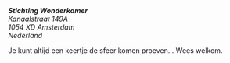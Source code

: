 <address>
<b>Stichting Wonderkamer</b>
<br>Kanaalstraat 149A<br>
1054 XD Amsterdam<br>
Nederland<br>
</address>

Je kunt altijd een keertje de sfeer komen proeven... Wees welkom.
